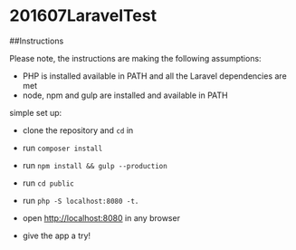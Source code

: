 # 201607LaravelTest

##Instructions

Please note, the instructions are making the following assumptions:

* PHP is installed available in PATH and all the Laravel dependencies are met
* node, npm and gulp are installed and available in PATH 

simple set up:

* clone the repository and `cd` in

* run `composer install`

* run `npm install && gulp --production`

* run `cd public`

* run `php -S localhost:8080 -t.`

* open [http://localhost:8080](http://localhost:8080) in any browser

* give the app a try!